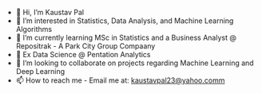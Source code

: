 - 👋 Hi, I’m Kaustav Pal
- 👀 I’m interested in Statistics, Data Analysis, and Machine Learning Algorithms
- 🌱 I’m currently learning MSc in Statistics and a Business Analyst @ Repositrak - A Park City Group Compaany
- 🌱 Ex Data Science @ Pentation Analytics
- 💞️ I’m looking to collaborate on projects regarding Machine Learning and Deep Learning
- 📫 How to reach me - Email me at: kaustavpal23@yahoo.comm

<!---
kaustavpal-23/kaustavpal-23 is a ✨ special ✨ repository because its `README.md` (this file) appears on your GitHub profile.
You can click the Preview link to take a look at your changes.
--->
